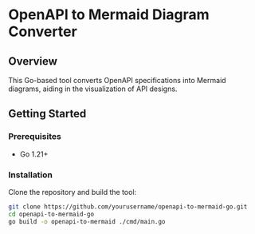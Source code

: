 # OpenAPI to Mermaid Diagram Converter

## Overview

This Go-based tool converts OpenAPI specifications into Mermaid diagrams, aiding in the visualization of API designs.

## Getting Started

### Prerequisites

- Go 1.21+

### Installation

Clone the repository and build the tool:

```bash
git clone https://github.com/yourusername/openapi-to-mermaid-go.git
cd openapi-to-mermaid-go
go build -o openapi-to-mermaid ./cmd/main.go
```
